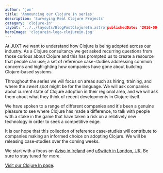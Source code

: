 ```yaml
---
author: 'jon'
title: 'Announcing our Clojure In series'
description: 'Surveying Real Clojure Projects'
category: 'clojure-in'
layout: '../../layouts/BlogPostClojureIn.astro'publishedDate: '2016-09-22'
heroImage: 'clojurein-logo-clojurein.jpg'
---
```


At JUXT we want to understand how Clojure is being adopted across our
industry. As a Clojure consultancy we get asked recurring questions from
those curious about Clojure and this has prompted us to create a
resource that people can use; a set of reference case-studies addressing
common concerns and highlighting how companies have gone about building
Clojure-based systems.

Throughout the series we will focus on areas such as hiring, training,
and where the _sweet spot_ might be for the language. We will ask
companies about current state of Clojure adoption in their regional
area, and we will ask them about what they think of recent developments
in Clojure itself.

We have spoken to a range of different companies and it's been a genuine
pleasure to see where Clojure has made a difference, to talk with people
with a stake in the game that have taken a risk on a relatively new
technology in order to seek a competitive edge.

It is our hope that this collection of reference case-studies will
contribute to companies making an informed choice on adopting Clojure.
We will be releasing case-studies over the coming weeks.

We start with a focus on [Aviso in
Ireland](/blog/posts/clojure-in-aviso.html) and [uSwitch in London,
UK](/blog/posts/clojure-in-uswitch.html). Be sure to stay tuned for
more.

[Visit our Clojure In page](/clojure-in).
